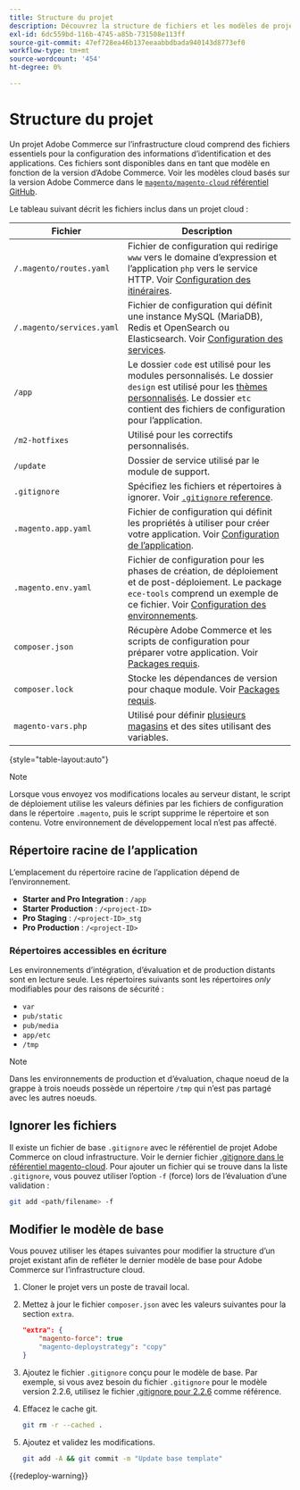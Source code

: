 ```yaml
---
title: Structure du projet
description: Découvrez la structure de fichiers et les modèles de projet pour Adobe Commerce sur l’infrastructure cloud.
exl-id: 6dc559bd-116b-4745-a85b-731508e113ff
source-git-commit: 47ef728ea46b137eeaabbdbada940143d8773ef0
workflow-type: tm+mt
source-wordcount: '454'
ht-degree: 0%

---
```


# Structure du projet

Un projet Adobe Commerce sur l’infrastructure cloud comprend des fichiers essentiels pour la configuration des informations d’identification et des applications. Ces fichiers sont disponibles dans en tant que modèle en fonction de la version d’Adobe Commerce. Voir les modèles cloud basés sur la version Adobe Commerce dans le [`magento/magento-cloud` référentiel GitHub](https://github.com/magento/magento-cloud).

Le tableau suivant décrit les fichiers inclus dans un projet cloud :

| Fichier | Description |
| ------------------------- | ------------ |
| `/.magento/routes.yaml` | Fichier de configuration qui redirige `www` vers le domaine d’expression et l’application `php` vers le service HTTP. Voir [Configuration des itinéraires](../routes/routes-yaml.md). |
| `/.magento/services.yaml` | Fichier de configuration qui définit une instance MySQL (MariaDB), Redis et OpenSearch ou Elasticsearch. Voir [Configuration des services](../services/services-yaml.md). |
| `/app` | Le dossier `code` est utilisé pour les modules personnalisés. Le dossier `design` est utilisé pour les [thèmes personnalisés](../store/custom-theme.md). Le dossier `etc` contient des fichiers de configuration pour l’application. |
| `/m2-hotfixes` | Utilisé pour les correctifs personnalisés. |
| `/update` | Dossier de service utilisé par le module de support. |
| `.gitignore` | Spécifiez les fichiers et répertoires à ignorer. Voir [`.gitignore` reference](#ignoring-files). |
| `.magento.app.yaml` | Fichier de configuration qui définit les propriétés à utiliser pour créer votre application. Voir [Configuration de l’application](../application/configure-app-yaml.md). |
| `.magento.env.yaml` | Fichier de configuration pour les phases de création, de déploiement et de post-déploiement. Le package `ece-tools` comprend un exemple de ce fichier. Voir [Configuration des environnements](../environment/configure-env-yaml.md). |
| `composer.json` | Récupère Adobe Commerce et les scripts de configuration pour préparer votre application. Voir [Packages requis](../development/overview.md#required-packages). |
| `composer.lock` | Stocke les dépendances de version pour chaque module. Voir [Packages requis](../development/overview.md#required-packages). |
| `magento-vars.php` | Utilisé pour définir [plusieurs magasins](../store/multiple-sites.md) et des sites utilisant des variables. |

{style="table-layout:auto"}

>[!NOTE]
>
>Lorsque vous envoyez vos modifications locales au serveur distant, le script de déploiement utilise les valeurs définies par les fichiers de configuration dans le répertoire `.magento`, puis le script supprime le répertoire et son contenu. Votre environnement de développement local n’est pas affecté.

## Répertoire racine de l’application

L’emplacement du répertoire racine de l’application dépend de l’environnement.

- **Starter and Pro Integration** : `/app`
- **Starter Production** : `/<project-ID>`
- **Pro Staging** : `/<project-ID>_stg`
- **Pro Production** : `/<project-ID>`

### Répertoires accessibles en écriture

Les environnements d’intégration, d’évaluation et de production distants sont en lecture seule. Les répertoires suivants sont les répertoires *only* modifiables pour des raisons de sécurité :

- `var`
- `pub/static`
- `pub/media`
- `app/etc`
- `/tmp`

>[!NOTE]
>
>Dans les environnements de production et d’évaluation, chaque noeud de la grappe à trois noeuds possède un répertoire `/tmp` qui n’est pas partagé avec les autres noeuds.

## Ignorer les fichiers

Il existe un fichier de base `.gitignore` avec le référentiel de projet Adobe Commerce on cloud infrastructure. Voir le dernier fichier [.gitignore dans le référentiel magento-cloud](https://github.com/magento/magento-cloud/blob/master/.gitignore). Pour ajouter un fichier qui se trouve dans la liste `.gitignore`, vous pouvez utiliser l’option `-f` (force) lors de l’évaluation d’une validation :

```bash
git add <path/filename> -f
```

## Modifier le modèle de base

Vous pouvez utiliser les étapes suivantes pour modifier la structure d’un projet existant afin de refléter le dernier modèle de base pour Adobe Commerce sur l’infrastructure cloud.

1. Cloner le projet vers un poste de travail local.

1. Mettez à jour le fichier `composer.json` avec les valeurs suivantes pour la section `extra`.

   ```json
   "extra": {
       "magento-force": true
       "magento-deploystrategy": "copy"
   }
   ```

1. Ajoutez le fichier `.gitignore` conçu pour le modèle de base. Par exemple, si vous avez besoin du fichier `.gitignore` pour le modèle version 2.2.6, utilisez le fichier [.gitignore pour 2.2.6](https://github.com/magento/magento-cloud/blob/2.2.6/.gitignore) comme référence.

1. Effacez le cache git.

   ```bash
   git rm -r --cached .
   ```

1. Ajoutez et validez les modifications.

   ```bash
   git add -A && git commit -m "Update base template"
   ```

{{redeploy-warning}}
